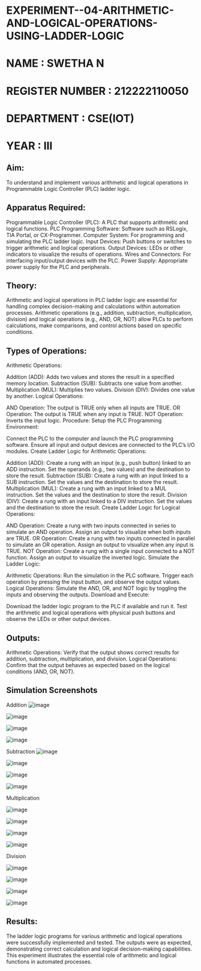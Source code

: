 # EXPERIMENT--04-ARITHMETIC-AND-LOGICAL-OPERATIONS-USING-LADDER-LOGIC
#  NAME : SWETHA N
# REGISTER NUMBER : 212222110050
# DEPARTMENT : CSE(IOT)
# YEAR : III
## Aim:
To understand and implement various arithmetic and logical operations in Programmable Logic Controller (PLC) ladder logic.

## Apparatus Required:
Programmable Logic Controller (PLC): A PLC that supports arithmetic and logical functions.
PLC Programming Software: Software such as RSLogix, TIA Portal, or CX-Programmer.
Computer System: For programming and simulating the PLC ladder logic.
Input Devices: Push buttons or switches to trigger arithmetic and logical operations.
Output Devices: LEDs or other indicators to visualize the results of operations.
Wires and Connectors: For interfacing input/output devices with the PLC.
Power Supply: Appropriate power supply for the PLC and peripherals.
## Theory:
Arithmetic and logical operations in PLC ladder logic are essential for handling complex decision-making and calculations within automation processes. Arithmetic operations (e.g., addition, subtraction, multiplication, division) and logical operations (e.g., AND, OR, NOT) allow PLCs to perform calculations, make comparisons, and control actions based on specific conditions.

## Types of Operations:
Arithmetic Operations:

Addition (ADD): Adds two values and stores the result in a specified memory location.
Subtraction (SUB): Subtracts one value from another.
Multiplication (MUL): Multiplies two values.
Division (DIV): Divides one value by another.
Logical Operations:

AND Operation: The output is TRUE only when all inputs are TRUE.
OR Operation: The output is TRUE when any input is TRUE.
NOT Operation: Inverts the input logic.
Procedure:
Setup the PLC Programming Environment:

Connect the PLC to the computer and launch the PLC programming software.
Ensure all input and output devices are connected to the PLC’s I/O modules.
Create Ladder Logic for Arithmetic Operations:

Addition (ADD):
Create a rung with an input (e.g., push button) linked to an ADD instruction.
Set the operands (e.g., two values) and the destination to store the result.
Subtraction (SUB):
Create a rung with an input linked to a SUB instruction.
Set the values and the destination to store the result.
Multiplication (MUL):
Create a rung with an input linked to a MUL instruction.
Set the values and the destination to store the result.
Division (DIV):
Create a rung with an input linked to a DIV instruction.
Set the values and the destination to store the result.
Create Ladder Logic for Logical Operations:

AND Operation:
Create a rung with two inputs connected in series to simulate an AND operation.
Assign an output to visualize when both inputs are TRUE.
OR Operation:
Create a rung with two inputs connected in parallel to simulate an OR operation.
Assign an output to visualize when any input is TRUE.
NOT Operation:
Create a rung with a single input connected to a NOT function.
Assign an output to visualize the inverted logic.
Simulate the Ladder Logic:

Arithmetic Operations:
Run the simulation in the PLC software. Trigger each operation by pressing the input button, and observe the output values.
Logical Operations:
Simulate the AND, OR, and NOT logic by toggling the inputs and observing the outputs.
Download and Execute:

Download the ladder logic program to the PLC if available and run it.
Test the arithmetic and logical operations with physical push buttons and observe the LEDs or other output devices.


## Outputs:
Arithmetic Operations: Verify that the output shows correct results for addition, subtraction, multiplication, and division.
Logical Operations: Confirm that the output behaves as expected based on the logical conditions (AND, OR, NOT).
##  Simulation Screenshots
Addition
![image](https://github.com/user-attachments/assets/391eaa1c-a848-4452-ac63-11702e1bb4ef)

![image](https://github.com/user-attachments/assets/f6e02952-f721-4798-851f-44f8bd59ae54)

![image](https://github.com/user-attachments/assets/b9ba6c07-a516-49b7-a163-4e4e865a1822)

![image](https://github.com/user-attachments/assets/53ee48b4-cfb4-4c1d-aeb1-80dc95c97b63)

Subtraction
![image](https://github.com/user-attachments/assets/81384209-473c-44db-b6a2-1fb8b2ec8f97)

![image](https://github.com/user-attachments/assets/452cadad-0775-4c2f-9cb1-6f863f6ae2da)

![image](https://github.com/user-attachments/assets/1813fe6b-8910-4fea-a4d9-3f5b711865d6)

![image](https://github.com/user-attachments/assets/89bffed5-db27-4e71-9edc-d71fc0ebdc2b)

Multiplication

![image](https://github.com/user-attachments/assets/41150e66-8b15-489e-a608-36ed82e7aa70)

![image](https://github.com/user-attachments/assets/57eabb16-8924-4086-a667-c253845e17c2)

![image](https://github.com/user-attachments/assets/d9232019-c19a-44d9-90d6-3d7b1f06885a)

![image](https://github.com/user-attachments/assets/08063718-f2ba-4a3b-b287-a1fa9ff1814a)

Division 

![image](https://github.com/user-attachments/assets/9e4b00ab-bdcd-4de3-b6f9-fbb7751b51ef)

![image](https://github.com/user-attachments/assets/a5caa770-f98c-41a8-83f5-231b299560d7)

![image](https://github.com/user-attachments/assets/3cd9d0c4-a418-405c-811d-6472801584ce)

![image](https://github.com/user-attachments/assets/89c482c8-b86a-40b9-b7f3-a51f794285b7)

## Results:
The ladder logic programs for various arithmetic and logical operations were successfully implemented and tested. The outputs were as expected, demonstrating correct calculation and logical decision-making capabilities. This experiment illustrates the essential role of arithmetic and logical functions in automated processes.
